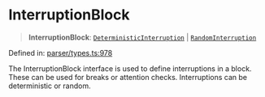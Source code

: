 # InterruptionBlock

> **InterruptionBlock**: [`DeterministicInterruption`](../interfaces/DeterministicInterruption.md) \| [`RandomInterruption`](../interfaces/RandomInterruption.md)

Defined in: [parser/types.ts:978](https://github.com/revisit-studies/study/blob/2e617a552035dd6d22a4f8cba7e0d8ac40275f33/src/parser/types.ts#L978)

The InterruptionBlock interface is used to define interruptions in a block. These can be used for breaks or attention checks. Interruptions can be deterministic or random.
